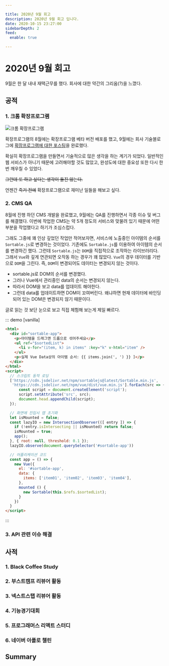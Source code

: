 ```yaml
---

title: 2020년 9월 회고
description: 2020년 9월 회고 입니다.
date: 2020-10-15 23:27:00
sidebarDepth: 2
feed:
  enable: true

---
```


# 2020년 9월 회고

9월은 한 달 내내 재택근무를 했다. 회사에 대한 약간의 그리움(?)을 느꼈다.

## 공적

### 1. 크롬 확장프로그램

![크롬 확장프로그램](https://user-images.githubusercontent.com/18749057/95010212-7128e800-0662-11eb-918d-da7a31d64d7f.png)

확장프로그램의 8월에는 확장프로그램 베타 버전 배포를 했고, 9월에는 회사 기술블로그에 [확장프로그램에 대한 포스팅](https://zuminternet.github.io/Zum-Chrome-Extension/)을 완료했다.
 
확실히 확장프로그램을 만들면서 기술적으로 많은 생각을 하는 계기가 되었다.
일반적인 웹 서비스가 아니기 때문에 고려해야할 것도 많았고, 완성도에 대한 중요성 또한 다시 한 번 깨우칠 수 있었다.

~~그런데 또 하고 싶다는 생각이 들진 않는다.~~

언젠간 ~~죽기 전에~~ 확장프로그램으로 재미난 일들을 해보고 싶다.

### 2. CMS QA

8월에 진행 하던 CMS 개발을 완료했고, 9월에는 QA를 진행하면서 각종 이슈 및 버그를 해결했다.
이번에 작업한 CMS는 약 5개 정도의 서비스와 맞물려 있기 때문에 어떤 부분을 작업했다고 하기가 조심스럽다.

그래도 그중에 꽤 인상 깊었던 작업만 적어보자면, 서비스에 노출중인 아이템의 순서를 `Sortable.js`로 변경하는 것이었다.
기존에도 `Sortable.js`를 이용하여 아이템의 순서를 변경하긴 했다. 그런데 `Sortable.js`는 `DOM`을 직접적으로 조작하는 라이브러리다.
그래서 `Vue`와 깊게 연관되면 오작동 하는 경우가 꽤 많았다.
`Vue`의 경우 데이터를 기반으로 `DOM`을 그린다. 즉, `DOM`이 변경되어도 데이터는 변경되지 않는 것이다.

- sortable.js로 DOM의 순서를 변경했다.
- 그러나 Vue에서 관리중인 data의 순서는 변경되지 않는다.
- 따라서 DOM을 보고 data를 업데이트 해야한다.
- 그런데 data를 업데이트하면 DOM이 꼬여버린다. 왜냐하면 현재 데이터에 바인딩 되어 있는 DOM은 변경되지 않기 때문이다.

글로 읽는 것 보단 눈으로 보고 직접 체험해 보는게 제일 빠르다.

::: demo [vanilla]
```html
<html>
  <div id="sortable-app">
    <p>아이템을 드래그앤 드롭으로 섞어주세요</p>
    <ul ref="$sortedList">
      <li v-for="(item, k) in items" :key="k" v-html="item" />
    </ul>
    <p>실제 Vue Data상의 아이템 순서: {{ items.join(', ') }} ]</p>
  </div>
</html>
<script>
  // 스크립트 동적 로딩
  ['https://cdn.jsdelivr.net/npm/sortablejs@latest/Sortable.min.js',
   'https://cdn.jsdelivr.net/npm/vue/dist/vue.min.js'].forEach(src => {
      const script = document.createElement('script');
      script.setAttribute('src', src);
      document.head.appendChild(script);
  });

  // 화면에 진입시 앱 초기화
  let isMounted = false;
  const lazyIO = new IntersectionObserver(([ entry ]) => {
    if (!entry.isIntersecting || isMounted) return false;
    isMounted = true;
    app();
  }, { root: null, threshold: 0.1 });
  lazyIO.observe(document.querySelector('#sortable-app'))

  // 어플리케이션 코드
  const app = () => {
    new Vue({
      el: '#sortable-app',
      data: {
        items: ['item01', 'item02', 'item03', 'item04'],
      },
      mounted () {
        new Sortable(this.$refs.$sortedList);
      }
    })
  }
</script>
```
:::

### 3. API 관련 이슈 해결

## 사적

### 1. Black Coffee Study

### 2. 부스트캠프 리뷰어 활동

### 3. 넥스트스탭 리뷰어 활동

### 4. 기능경기대회

### 5. 프로그래머스 리액트 스터디

### 6. 네이버 아폴로 챌린

## Summary
